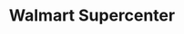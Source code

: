 ---
title: "Walmart Supercenter"
url: /omaha/walmart-supercenter-west-maple-road/
shop: supermarket
---